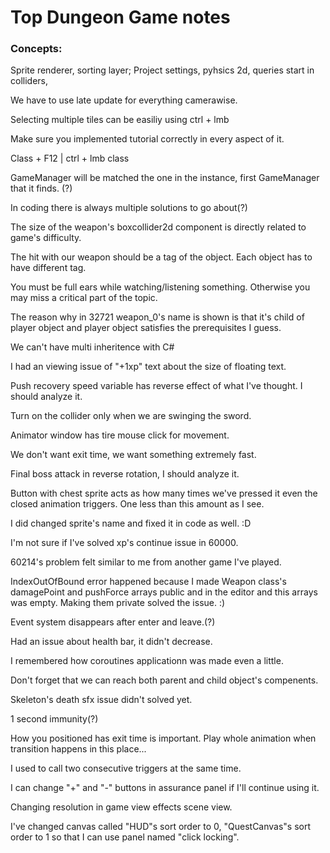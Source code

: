 # Top Dungeon Game notes
### Concepts:

Sprite renderer, sorting layer; Project settings, pyhsics 2d, queries start in colliders, 

We have to use late update for everything camerawise.

Selecting multiple tiles can be easiliy using ctrl + lmb

Make sure you implemented tutorial correctly in every aspect of it.

Class + F12 | ctrl + lmb class

GameManager will be matched the one in the instance, first GameManager that it finds. (?)

In coding there is always multiple solutions to go about(?)

The size of the weapon's boxcollider2d component is directly related to game's difficulty.

The hit with our weapon should be a tag of the object. Each object has to have different tag.

You must be full ears while watching/listening something. Otherwise you may miss a critical part of the topic.

The reason why in 32721 weapon_0's name is shown is that it's child of player object and player object satisfies the prerequisites I guess.

We can't have multi inheritence with C#

I had an viewing issue of "+1xp" text about the size of floating text. 

Push recovery speed variable has reverse effect of what I've thought. I should analyze it. 

Turn on the collider only when we are swinging the sword.

Animator window has tire mouse click for movement.

We don't want exit time, we want something extremely fast.

Final boss attack in reverse rotation, I should analyze it.

Button with chest sprite acts as how many times we've pressed it even the closed animation triggers. One less than this amount as I see.

I did changed sprite's name and fixed it in code as well. :D

I'm not sure if I've solved xp's continue issue in 60000.

60214's problem felt similar to me from another game I've played.

IndexOutOfBound error happened because I made Weapon class's damagePoint and pushForce arrays public and in the editor and this arrays was empty. 
Making them private solved the issue. :)

Event system disappears after enter and leave.(?)

Had an issue about health bar, it didn't decrease.

I remembered how coroutines applicationn was made even a little.

Don't forget that we can reach both parent and child object's compenents.

Skeleton's death sfx issue didn't solved yet.

1 second immunity(?)

How you positioned has exit time is important. Play whole animation when transition happens in this place...

I used to call two consecutive triggers at the same time.

I can change "+" and "-" buttons in assurance panel if I'll continue using it.

Changing resolution in game view effects scene view.

I've changed canvas called "HUD"s sort order to 0, "QuestCanvas"s sort order to 1 so that I can use panel named "click locking".
